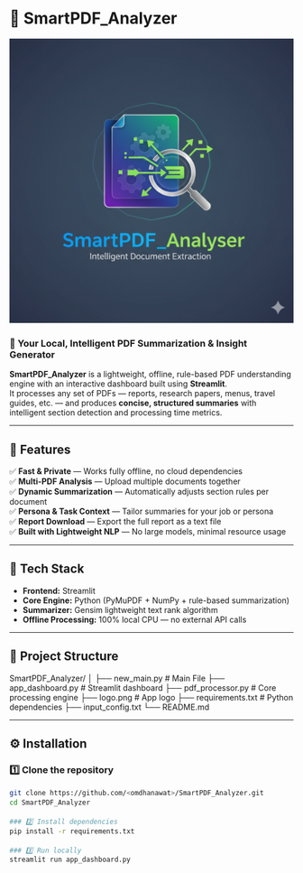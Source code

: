 # 📄 SmartPDF_Analyzer

![SmartPDF_Analyzer Logo](logo.png)

### 🧠 Your Local, Intelligent PDF Summarization & Insight Generator  
**SmartPDF_Analyzer** is a lightweight, offline, rule-based PDF understanding engine with an interactive dashboard built using **Streamlit**.  
It processes any set of PDFs — reports, research papers, menus, travel guides, etc. — and produces **concise, structured summaries** with intelligent section detection and processing time metrics.

---

## 🚀 Features

✅ **Fast & Private** — Works fully offline, no cloud dependencies  
✅ **Multi-PDF Analysis** — Upload multiple documents together  
✅ **Dynamic Summarization** — Automatically adjusts section rules per document  
✅ **Persona & Task Context** — Tailor summaries for your job or persona  
✅ **Report Download** — Export the full report as a text file  
✅ **Built with Lightweight NLP** — No large models, minimal resource usage  

---

## 🧩 Tech Stack

- **Frontend:** Streamlit  
- **Core Engine:** Python (PyMuPDF + NumPy + rule-based summarization)  
- **Summarizer:** Gensim lightweight text rank algorithm  
- **Offline Processing:** 100% local CPU — no external API calls  

---

## 🧱 Project Structure

SmartPDF_Analyzer/
│
├── new_main.py # Main File
├── app_dashboard.py # Streamlit dashboard
├── pdf_processor.py # Core processing engine
├── logo.png # App logo
├── requirements.txt # Python dependencies
├── input_config.txt 
└── README.md 


---

## ⚙️ Installation

### 1️⃣ Clone the repository
```bash
git clone https://github.com/<omdhanawat>/SmartPDF_Analyzer.git
cd SmartPDF_Analyzer

### 2️⃣ Install dependencies
pip install -r requirements.txt

### 3️⃣ Run locally
streamlit run app_dashboard.py

